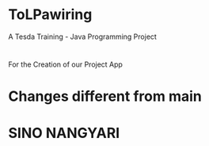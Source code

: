 # ToLPawiring
A Tesda Training - Java Programming Project

#
<!-- Creation of the TolPaWaring APP for the Car Servicing App  -->
For the Creation of our Project App

# Changes different from main
# SINO NANGYARI
